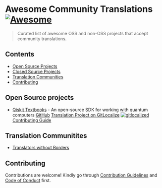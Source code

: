 # Awesome Community Translations [![Awesome](https://awesome.re/badge-flat.svg)](https://awesome.re)

> Curated list of awesome OSS and non-OSS projects that accept community translations.

## Contents

- [Open Source Projects](#open-source-projects)
- [Closed Source Projects](#closed-source-projects)
- [Translation Communities](#translation-communities)
- [Contributing](#contributing)

## Open Source projects
- [Qiskit Textbooks](https://qiskit.org/learn) - An open-source SDK for working with quantum computers
  [GitHub](https://github.com/Qiskit/platypus)
  [Translation Project on GitLocalize](https://gitlocalize.com/Qiskit/platypus) [![gitlocalized ](https://gitlocalize.com/repo/7494/whole_project/badge.svg)](https://gitlocalize.com/repo/7494/whole_project?utm_source=badge)
  [Contributing Guide](https://github.com/Qiskit/platypus/blob/main/TRANSLATING.md)


## Translation Communitites

- [Translators without Borders](https://translatorswithoutborders.org)


## Contributing

Contributions are welcome! Kindly go through [Contribution Guidelines](CONTRIBUTING.md) and [Code of Conduct](CODE-OF-CONDUCT.md) first.
